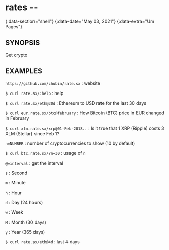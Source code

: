 # rates --
{:data-section="shell"}
{:data-date="May 03, 2021"}
{:data-extra="Um Pages"}

## SYNOPSIS
Get crypto

## EXAMPLES

`https://github.com/chubin/rate.sx`
: website

`$ curl rate.sx/:help`
: help

`$ curl rate.sx/eth@30d`
: Ethereum to USD rate for the last 30 days

`$ curl eur.rate.sx/btc@february`
: How Bitcoin (BTC) price in EUR changed in February

`$ curl xlm.rate.sx/xrp@01-Feb-2018..`
: Is it true that 1 XRP (Ripple) costs 3 XLM (Stellar) since Feb 1?

`n=NUMBER`
: number of cryptocurrencies to show (10 by default)

`$ curl btc.rate.sx/?n=30`
: usage of `n`

`@=interval`
: get the interval

`s`
: Second

`m`
: Minute

`h`
: Hour

`d`
: Day (24 hours)

`w`
: Week

`M`
: Month (30 days)

`y`
: Year (365 days)

`$ curl rate.sx/eth@4d`
: last 4 days
